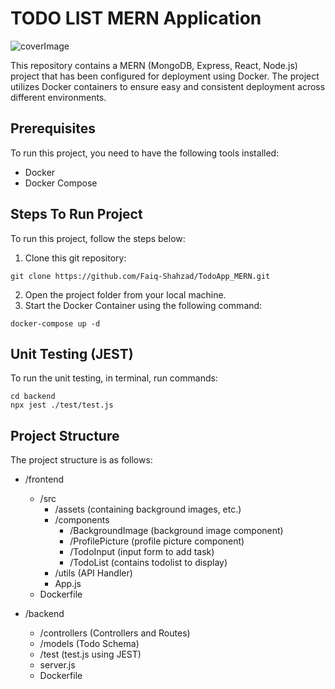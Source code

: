 # TODO LIST MERN Application

![coverImage](https://github.com/Faiq-Shahzad/TodoApp_MERN/assets/85623366/fa8eb3c7-ee1d-4c9c-a4c9-09fc11903aa0)

This repository contains a MERN (MongoDB, Express, React, Node.js) project that has been configured for deployment using Docker. The project utilizes Docker containers to ensure easy and consistent deployment across different environments.

## Prerequisites
To run this project, you need to have the following tools installed:

- Docker
- Docker Compose

## Steps To Run Project
To run this project, follow the steps below:

1. Clone this git repository:

```
git clone https://github.com/Faiq-Shahzad/TodoApp_MERN.git
```
2. Open the project folder from your local machine.
3. Start the Docker Container using the following command:
```
docker-compose up -d
```

## Unit Testing (JEST)
To run the unit testing, in terminal, run commands:
```
cd backend
npx jest ./test/test.js
```
## Project Structure
The project structure is as follows:

- /frontend
  - /src
    - /assets (containing background images, etc.)
    - /components
      - /BackgroundImage (background image component)
      - /ProfilePicture (profile picture component)
      - /TodoInput (input form to add task)
      - /TodoList (contains todolist to display)
    - /utils (API Handler)
    - App.js
  - Dockerfile
  
- /backend
  - /controllers (Controllers and Routes)
  - /models (Todo Schema)
  - /test (test.js using JEST)
  - server.js
  - Dockerfile
